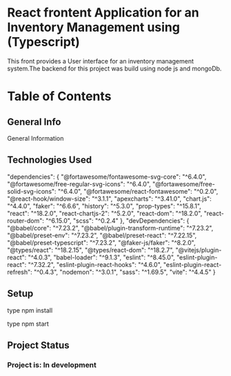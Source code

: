 
# React frontent Application for an Inventory Management using (Typescript)

This front provides a User interface for an inventory management system.The backend for this project was build using node js and mongoDb.


# Table of Contents  

## General Info  
General Information    




## Technologies Used  
 "dependencies": {
    "@fortawesome/fontawesome-svg-core": "^6.4.0",
    "@fortawesome/free-regular-svg-icons": "^6.4.0",
    "@fortawesome/free-solid-svg-icons": "^6.4.0",
    "@fortawesome/react-fontawesome": "^0.2.0",
    "@react-hook/window-size": "^3.1.1",
    "apexcharts": "^3.41.0",
    "chart.js": "^4.4.0",
    "faker": "^6.6.6",
    "history": "^5.3.0",
    "prop-types": "^15.8.1",
    "react": "^18.2.0",
    "react-chartjs-2": "^5.2.0",
    "react-dom": "^18.2.0",
    "react-router-dom": "^6.15.0",
    "scss": "^0.2.4"
  },
  "devDependencies": {
    "@babel/core": "^7.23.2",
    "@babel/plugin-transform-runtime": "^7.23.2",
    "@babel/preset-env": "^7.23.2",
    "@babel/preset-react": "^7.22.15",
    "@babel/preset-typescript": "^7.23.2",
    "@faker-js/faker": "^8.2.0",
    "@types/react": "^18.2.15",
    "@types/react-dom": "^18.2.7",
    "@vitejs/plugin-react": "^4.0.3",
    "babel-loader": "^9.1.3",
    "eslint": "^8.45.0",
    "eslint-plugin-react": "^7.32.2",
    "eslint-plugin-react-hooks": "^4.6.0",
    "eslint-plugin-react-refresh": "^0.4.3",
    "nodemon": "^3.0.1",
    "sass": "^1.69.5",
    "vite": "^4.4.5"
  }   

    

## Setup
type npm install 

type npm start 



## Project Status
    
### Project is: In development  

